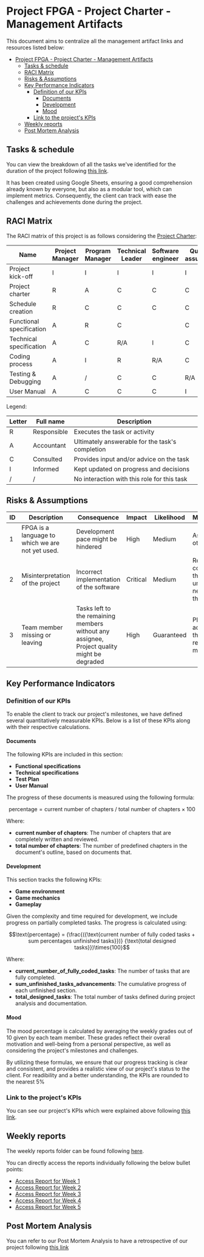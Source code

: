 # Project FPGA - Project Charter - Management Artifacts

This document aims to centralize all the management artifact links and resources listed below:

- [Project FPGA - Project Charter - Management Artifacts](#project-fpga---project-charter---management-artifacts)
  - [Tasks \& schedule](#tasks--schedule)
  - [RACI Matrix](#raci-matrix)
  - [Risks \& Assumptions](#risks--assumptions)
  - [Key Performance Indicators](#key-performance-indicators)
    - [Definition of our KPIs](#definition-of-our-kpis)
      - [Documents](#documents)
      - [Development](#development)
      - [Mood](#mood)
    - [Link to the project's KPIs](#link-to-the-projects-kpis)
  - [Weekly reports](#weekly-reports)
  - [Post Mortem Analysis](#post-mortem-analysis)

## Tasks & schedule

You can view the breakdown of all the tasks we've identified for the duration of the project following [this link](https://docs.google.com/spreadsheets/d/1oYwHY8jmdlifjMKubotXzNayuKqLi8CLJA8s5YwbkNg/edit?usp=sharing).

It has been created using Google Sheets, ensuring a good comprehension already known by everyone, but also as a modular tool, which can implement metrics. Consequently, the client can track with ease the challenges and achievements done during the project.

## RACI Matrix

The RACI matrix of this project is as follows considering the [Project Charter](./project_charter.md):

| Name                     | Project Manager | Program Manager | Technical Leader | Software engineer | Quality assurance | Technical Writer | Stakeholders |
| ------------------------ | --------------- | --------------- | ---------------- | ----------------- | ----------------- | ---------------- | ------------ |
| Project kick-off         | I               | I               | I                | I                 | I                 | I                | C            |
| Project charter          | R               | A               | C                | C                 | C                 | C                | I            |
| Schedule creation        | R               | C               | C                | C                 | C                 | C                | I            |
| Functional specification | A               | R               | C                |                   | C                 | /                | I            |
| Technical specification  | A               | C               | R/A              | I                 | C                 | /                | I            |
| Coding process           | A               | I               | R                | R/A               | C                 | /                | /            |
| Testing & Debugging      | A               | /               | C                | C                 | R/A               | I                | /            |
| User Manual              | A               | C               | C                | C                 | I                 | R/A              | I            |

Legend:

| Letter | Full name   | Description                                     |
| ------ | ----------- | ----------------------------------------------- |
| R      | Responsible | Executes the task or activity                   |
| A      | Accountant  | Ultimately answerable for the task's completion |
| C      | Consulted   | Provides input and/or advice on the task        |
| I      | Informed    | Kept updated on progress and decisions          |
| /      | /           | No interaction with this role for this task     |

## Risks & Assumptions

| ID  | Description                                      | Consequence                                                                                 | Impact   | Likelihood | Mitigation/Avoidance                                                                    |
| --- | ------------------------------------------------ | ------------------------------------------------------------------------------------------- | -------- | ---------- | --------------------------------------------------------------------------------------- |
| 1   | FPGA is a language to which we are not yet used. | Development pace might be hindered                                                          | High     | Medium     | Ask for help to the other team members                                                  |
| 2   | Misinterpretation of the project                 | Incorrect implementation of the software                                                    | Critical | Medium     | Regular communication with the client to understand their needs, and stick to them.     |
| 3   | Team member missing or leaving                   | Tasks left to the remaining members without any assignee, Project quality might be degraded | High     | Guaranteed | Planning tasks a lot in advance and sharing the tasks among the remaining team members. |

## Key Performance Indicators

### Definition of our KPIs

To enable the client to track our project's milestones, we have defined several quantitatively measurable KPIs. Below is a list of these KPIs along with their respective calculations.

#### Documents

The following KPIs are included in this section:

- **Functional specifications**
- **Technical specifications**
- **Test Plan**
- **User Manual**

The progress of these documents is measured using the following formula:

$$\text{percentage} = {\text{current number of chapters }} / {\text{ total number of chapters}}\times{100}$$

Where:

- **current number of chapters**: The number of chapters that are completely written and reviewed.
- **total number of chapters**: The number of predefined chapters in the document's outline, based on documents that.

#### Development

This section tracks the following KPIs:

- **Game environment**
- **Game mechanics**
- **Gameplay**

Given the complexity and time required for development, we include progress on partially completed tasks. The progress is calculated using:

$$\text{percentage} = (\frac{({\text{current number of fully coded tasks + sum percentages unfinished tasks}})} {\text{total designed tasks}})\times{100}$$

Where:

- **current_number_of_fully_coded_tasks**: The number of tasks that are fully completed.
- **sum_unfinished_tasks_advancements**: The cumulative progress of each unfinished section.
- **total_designed_tasks**: The total number of tasks defined during project analysis and documentation.

#### Mood

The mood percentage is calculated by averaging the weekly grades out of 10 given by each team member. These grades reflect their overall motivation and well-being from a personal perspective, as well as considering the project's milestones and challenges.

By utilizing these formulas, we ensure that our progress tracking is clear and consistent, and provides a realistic view of our project's status to the client. For readibility and a better understanding, the KPIs are rounded to the nearest 5%

### Link to the project's KPIs

You can see our project's KPIs which were explained above following [this link](https://docs.google.com/spreadsheets/d/1mPu72MWZ-LSUZg1itNDJWhMYskVl1vK6RW6i7DCEuyE/edit?usp=sharing).

## Weekly reports

The weekly reports folder can be found following [here](/Management/WeeklyReports/).

You can directly access the reports individually following the below bullet points:

- [Access Report for Week 1](/Management/WeeklyReports/Week1.md)
- [Access Report for Week 2](/Management/WeeklyReports/Week2.md)
- [Access Report for Week 3](/Management/WeeklyReports/Week3.md)
- [Access Report for Week 4](/Management/WeeklyReports/Week4.md)
- [Access Report for Week 5](/Management/WeeklyReports/Week5.md)

## Post Mortem Analysis

You can refer to our Post Mortem Analysis to have a retrospective of our project following [this link](./PostMortem.md)
